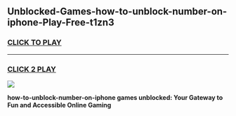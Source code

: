 
## Unblocked-Games-how-to-unblock-number-on-iphone-Play-Free-t1zn3
<h3>
<a href="https://premium76.site?title=how-to-unblock-number-on-iphone&ref=18A1">CLICK TO PLAY</a></h3>
<hr>

<h3>
<a href="https://premium76.site?title=how-to-unblock-number-on-iphone&ref=18A1">CLICK 2 PLAY</a>
  
</h3>

<a href="https://premium76.site?title=how-to-unblock-number-on-iphone&ref=18A1"><img src="https://clearcache.store/games.png"></a>


**how-to-unblock-number-on-iphone games unblocked: Your Gateway to Fun and Accessible Online Gaming**
